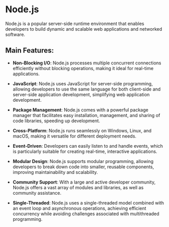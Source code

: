# Node.js

Node.js is a popular server-side runtime environment that enables developers to build dynamic and scalable web applications and networked software.

## Main Features:

- **Non-Blocking I/O**: Node.js processes multiple concurrent connections efficiently without blocking operations, making it ideal for real-time applications.

- **JavaScript**: Node.js uses JavaScript for server-side programming, allowing developers to use the same language for both client-side and server-side application development, simplifying web application development.

- **Package Management**: Node.js comes with a powerful package manager that facilitates easy installation, management, and sharing of code libraries, speeding up development.

- **Cross-Platform**: Node.js runs seamlessly on Windows, Linux, and macOS, making it versatile for different deployment needs.

- **Event-Driven**: Developers can easily listen to and handle events, which is particularly suitable for creating real-time, interactive applications.

- **Modular Design**: Node.js supports modular programming, allowing developers to break down code into smaller, reusable components, improving maintainability and scalability.

- **Community Support**: With a large and active developer community, Node.js offers a vast array of modules and libraries, as well as community assistance.

- **Single-Threaded**: Node.js uses a single-threaded model combined with an event loop and asynchronous operations, achieving efficient concurrency while avoiding challenges associated with multithreaded programming.